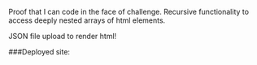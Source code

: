 Proof that I can code in the face of challenge. Recursive functionality to access deeply nested arrays of html elements.

JSON file upload to render html!

###Deployed site:
